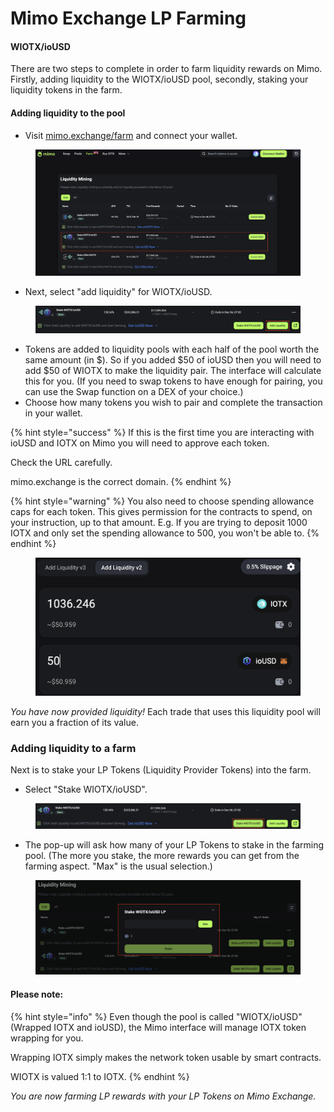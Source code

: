 # Mimo Exchange LP Farming

#### WIOTX/ioUSD

There are two steps to complete in order to farm liquidity rewards on Mimo. Firstly, adding liquidity to the WIOTX/ioUSD pool, secondly, staking your liquidity tokens in the farm.

#### Adding liquidity to the pool

* Visit [mimo.exchange/farm](https://mimo.exchange/farm) and connect your wallet.

<figure><img src="../../.gitbook/assets/Screenshot 2024-11-29 at 10.40.41 (1).png" alt=""><figcaption></figcaption></figure>

* Next, select "add liquidity" for WIOTX/ioUSD.

<figure><img src="../../.gitbook/assets/Screenshot 2024-11-29 at 10.45.40.png" alt=""><figcaption></figcaption></figure>

* Tokens are added to liquidity pools with each half of the pool worth the same amount (in $). So if you added $50 of ioUSD then you will need to add $50 of WIOTX to make the liquidity pair. The interface will calculate this for you. (If you need to swap tokens to have enough for pairing, you can use the Swap function on a DEX of your choice.)
* Choose how many tokens you wish to pair and complete the transaction in your wallet.

{% hint style="success" %}
If this is the first time you are interacting with ioUSD and IOTX on Mimo you will need to approve each token.

Check the URL carefully.

mimo.exchange is the correct domain.
{% endhint %}

{% hint style="warning" %}
You also need to choose spending allowance caps for each token. This gives permission for the contracts to spend, on your instruction, up to that amount. E.g. If you are trying to deposit 1000 IOTX and only set the spending allowance to 500, you won't be able to.
{% endhint %}

<figure><img src="../../.gitbook/assets/Screenshot 2024-11-29 at 10.51.56 (2).png" alt=""><figcaption></figcaption></figure>

_You have now provided liquidity!_ Each trade that uses this liquidity pool will earn you a fraction of its value.

### Adding liquidity to a farm

Next is to stake your LP Tokens (Liquidity Provider Tokens) into the farm.

* Select "Stake WIOTX/ioUSD".

<figure><img src="../../.gitbook/assets/Screenshot 2024-11-29 at 11.02.45.png" alt=""><figcaption></figcaption></figure>

* The pop-up will ask how many of your LP Tokens to stake in the farming pool. (The more you stake, the more rewards you can get from the farming aspect. "Max" is the usual selection.)

<figure><img src="../../.gitbook/assets/Screenshot 2024-11-29 at 11.05.02.png" alt=""><figcaption></figcaption></figure>

#### Please note:

{% hint style="info" %}
Even though the pool is called "WIOTX/ioUSD" (Wrapped IOTX and ioUSD), the Mimo interface will manage IOTX token wrapping for you.

Wrapping IOTX simply makes the network token usable by smart contracts.

WIOTX is valued 1:1 to IOTX.
{% endhint %}

_You are now farming LP rewards with your LP Tokens on Mimo Exchange._
